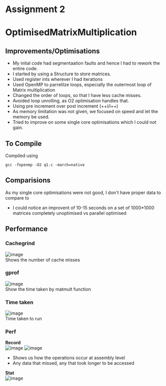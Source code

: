# Assignment 2
# OptimisedMatrixMultiplication

## Improvements/Optimisations
* My inital code had segmentaation faults and hence I had to rework the entire code.
* I started by using a Structure to store matrices.
* Used register ints wherever I had iterations
* Used OpenMP to parrelilze loops, especially the outermost loop of Matrix multiplication
* Changed the order of loops, so that I have less cache misses.
* Avoided loop unrolling, as O2 optimisation handles that.
* Using pre increment over post increment (++i/i++)
* As memory limitation was not given, we focused on speed and let the memory be used.
* Tried to improve on some single core optimisations which I could not gain.  

## To Compile
Compiled using
```
gcc -fopenmp -O2 q1.c -march=native
```


## Comparisions
As my single core optimisations were not good, I don't have proper data to compare to  
* I could notice an improvent of 10-15 seconds on a set of 1000*1000 matrices completely unoptimised vs parallel optimised  

## Performance
### Cachegrind
![image](https://user-images.githubusercontent.com/17949836/116821105-2474a380-ab96-11eb-870e-991f9c91d17f.png)  
Shows the number of cache misses

### gprof
![image](https://user-images.githubusercontent.com/17949836/116821469-98fc1200-ab97-11eb-9348-552c2984c476.png)  
Show the time taken by matmult function

### Time taken
![image](https://user-images.githubusercontent.com/17949836/116821553-f6905e80-ab97-11eb-84cf-ca879773fe18.png)  
Time taken to run 

### Perf  
**Record**  
![image](https://user-images.githubusercontent.com/17949836/116821640-4a9b4300-ab98-11eb-9bba-1a84563763b0.png)
![image](https://user-images.githubusercontent.com/17949836/116821655-5dae1300-ab98-11eb-8e0b-04898be91791.png)
* Shows us how the operations occur at assembly level
* Any data that missed, any that took longer to be accessed  

**Stat**  
![image](https://user-images.githubusercontent.com/17949836/116821704-8c2bee00-ab98-11eb-9c5b-6a334ae419ba.png)


